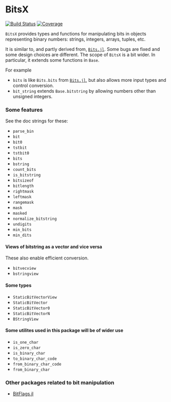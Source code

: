 # BitsX

[![Build Status](https://github.com/jlapeyre/BitsX.jl/actions/workflows/CI.yml/badge.svg?branch=main)](https://github.com/jlapeyre/BitsX.jl/actions/workflows/CI.yml?query=branch%3Amain)
[![Coverage](https://codecov.io/gh/jlapeyre/BitsX.jl/branch/main/graph/badge.svg)](https://codecov.io/gh/jlapeyre/BitsX.jl)

`BitsX` provides types and functions for manipulating bits in objects representing binary numbers: strings, integers,
arrays, tuples, etc.

It is similar to, and partly derived from, [`Bits.jl`](https://github.com/rfourquet/Bits.jl).
Some bugs are fixed and some design choices are different.
The scope of `BitsX` is a bit wider. In particular, it extends some functions in `Base`.

For example

* `bits` is like `Bits.bits` from [`Bits.jl`](https://github.com/rfourquet/Bits.jl), but also allows more input types
   and control conversion.
* `bit_string` extends `Base.bitstring` by allowing numbers other than unsigned integers.

### Some features

See the doc strings for these:

* `parse_bin`
* `bit`
* `bit0`
* `tstbit`
* `tstbit0`
* `bits`
* `bstring`
* `count_bits`
* `is_bitstring`
* `bitsizeof`
* `bitlength`
* `rightmask`
* `leftmask`
* `rangemask`
* `mask`
* `masked`
* `normalize_bitstring`
* `undigits`
* `min_bits`
* `min_dits`

#### Views of bitstring as a vector and vice versa

These also enable efficient conversion.

* `bitvecview`
* `bstringview`

#### Some types

* `StaticBitVectorView`
* `StaticBitVector`
* `StaticBitVector0`
* `StaticBitVectorN`
* `BStringView`

#### Some utilites used in this package will be of wider use

* `is_one_char`
* `is_zero_char`
* `is_binary_char`
* `to_binary_char_code`
* `from_binary_char_code`
* `from_binary_char`

### Other packages related to bit manipulation

* [BitFlags.jl](https://github.com/jmert/BitFlags.jl)
